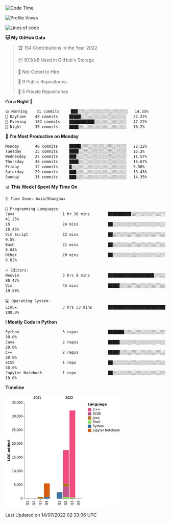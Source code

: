<!--START_SECTION:waka-->
![Code Time](http://img.shields.io/badge/Code%20Time-9%20hrs%203%20mins-blue)

![Profile Views](http://img.shields.io/badge/Profile%20Views-2-blue)

![Lines of code](https://img.shields.io/badge/From%20Hello%20World%20I%27ve%20Written-58%20Thousand%20lines%20of%20code-blue)

**🐱 My GitHub Data** 

> 🏆 154 Contributions in the Year 2022
 > 
> 📦 67.8 kB Used in GitHub's Storage 
 > 
> 🚫 Not Opted to Hire
 > 
> 📜 9 Public Repositories 
 > 
> 🔑 5 Private Repositories  
 > 
**I'm a Night 🦉** 

```text
🌞 Morning    31 commits     ███░░░░░░░░░░░░░░░░░░░░░░   14.35% 
🌆 Daytime    48 commits     █████░░░░░░░░░░░░░░░░░░░░   22.22% 
🌃 Evening    102 commits    ███████████░░░░░░░░░░░░░░   47.22% 
🌙 Night      35 commits     ████░░░░░░░░░░░░░░░░░░░░░   16.2%

```
📅 **I'm Most Productive on Monday** 

```text
Monday       48 commits     █████░░░░░░░░░░░░░░░░░░░░   22.22% 
Tuesday      35 commits     ████░░░░░░░░░░░░░░░░░░░░░   16.2% 
Wednesday    25 commits     ███░░░░░░░░░░░░░░░░░░░░░░   11.57% 
Thursday     36 commits     ████░░░░░░░░░░░░░░░░░░░░░   16.67% 
Friday       12 commits     █░░░░░░░░░░░░░░░░░░░░░░░░   5.56% 
Saturday     29 commits     ███░░░░░░░░░░░░░░░░░░░░░░   13.43% 
Sunday       31 commits     ███░░░░░░░░░░░░░░░░░░░░░░   14.35%

```


📊 **This Week I Spent My Time On** 

```text
⌚︎ Time Zone: Asia/Shanghai

💬 Programming Languages: 
Java                     1 hr 36 mins        ██████████░░░░░░░░░░░░░░░   41.25% 
sh                       24 mins             ██░░░░░░░░░░░░░░░░░░░░░░░   10.45% 
Vim Script               22 mins             ██░░░░░░░░░░░░░░░░░░░░░░░   9.5% 
Bash                     21 mins             ██░░░░░░░░░░░░░░░░░░░░░░░   9.04% 
Other                    20 mins             ██░░░░░░░░░░░░░░░░░░░░░░░   8.82%

🔥 Editors: 
Neovim                   3 hrs 8 mins        ████████████████████░░░░░   80.42% 
Vim                      45 mins             █████░░░░░░░░░░░░░░░░░░░░   19.58%

💻 Operating System: 
Linux                    3 hrs 53 mins       █████████████████████████   100.0%

```

**I Mostly Code in Python** 

```text
Python                   3 repos             ███████░░░░░░░░░░░░░░░░░░   30.0% 
Java                     2 repos             █████░░░░░░░░░░░░░░░░░░░░   20.0% 
C++                      2 repos             █████░░░░░░░░░░░░░░░░░░░░   20.0% 
SCSS                     1 repo              ██░░░░░░░░░░░░░░░░░░░░░░░   10.0% 
Jupyter Notebook         1 repo              ██░░░░░░░░░░░░░░░░░░░░░░░   10.0%

```


**Timeline**

![Chart not found](https://raw.githubusercontent.com/kopp4/kopp4/main/charts/bar_graph.png) 


 Last Updated on 14/07/2022 02:33:06 UTC
<!--END_SECTION:waka-->
